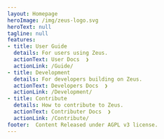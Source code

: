 ```yaml
---
layout: Homepage
heroImage: /img/zeus-logo.svg
heroText: null
tagline: null
features:
- title: User Guide
  details: For users using Zeus.
  actionText: User Docs  ❯
  actionLink: /Guide/
- title: Development
  details: For developers building on Zeus.
  actionText: Developers Docs  ❯
  actionLink: /Development/
- title: Contribute
  details: How to contribute to Zeus.
  actionText: Contributer Docs  ❯
  actionLink: /Contribute/
footer:  Content Released under AGPL v3 license.
---
```

